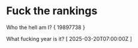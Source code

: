 # Fuck the rankings

Who the hell am I?
{ 19897738 }

What fucking year is it?
[ 2025-03-20T07:00:00Z ]

